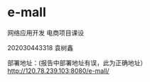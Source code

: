 # e-mall
网络应用开发 电商项目课设

202030443318 袁树鑫

部署地址：(报告中部署地址有误，此为正确地址）http://120.78.239.103:8080/e-mall/
